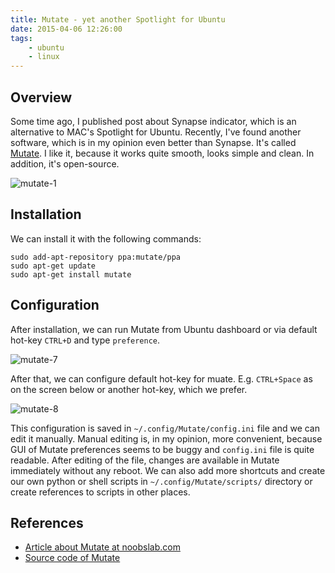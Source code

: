 ```yaml
---
title: Mutate - yet another Spotlight for Ubuntu
date: 2015-04-06 12:26:00
tags:
	- ubuntu
	- linux
---
```


Overview
--------

Some time ago, I published post about Synapse indicator, which is an alternative to MAC's Spotlight for Ubuntu. Recently, I've found another software, which is in my opinion even better than Synapse. It's called [Mutate](https://github.com/qdore/Mutate). I like it, because it works quite smooth, looks simple and clean. In addition, it's open-source. 

![mutate-1](/images/posts/2015/mutate/mutate-1.jpg)

Installation
------------

We can install it with the following commands:

```
sudo add-apt-repository ppa:mutate/ppa
sudo apt-get update
sudo apt-get install mutate
```

Configuration
-------------

After installation, we can run Mutate from Ubuntu dashboard or via default hot-key `CTRL+D` and type `preference`. 

![mutate-7](/images/posts/2015/mutate/mutate-7.jpg)

After that, we can configure default hot-key for muate. E.g. `CTRL+Space` as on the screen below or another hot-key, which we prefer. 

![mutate-8](/images/posts/2015/mutate/mutate-8.jpg)

This configuration is saved in `~/.config/Mutate/config.ini` file and we can edit it manually. Manual editing is, in my opinion, more convenient, because GUI of Mutate preferences seems to be buggy and `config.ini` file is quite readable. After editing of the file, changes are available in Mutate immediately without any reboot. We can also add more shortcuts and create our own python or shell scripts in `~/.config/Mutate/scripts/` directory or create references to scripts in other places.

References
----------

*   [Article about Mutate at noobslab.com](http://www.noobslab.com/2014/12/mutate-is-alternative-to-macs-new.html)
*   [Source code of Mutate](https://github.com/qdore/Mutate)
